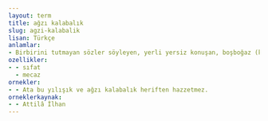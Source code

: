 ```yaml
---
layout: term
title: ağzı kalabalık
slug: agzi-kalabalik
lisan: Türkçe
anlamlar:
- Birbirini tutmayan sözler söyleyen, yerli yersiz konuşan, boşboğaz (kimse); farfara
ozellikler:
- - sıfat
  - mecaz
ornekler:
- - Ata bu yılışık ve ağzı kalabalık heriften hazzetmez.
orneklerkaynak:
- - Attilâ İlhan
---
```

